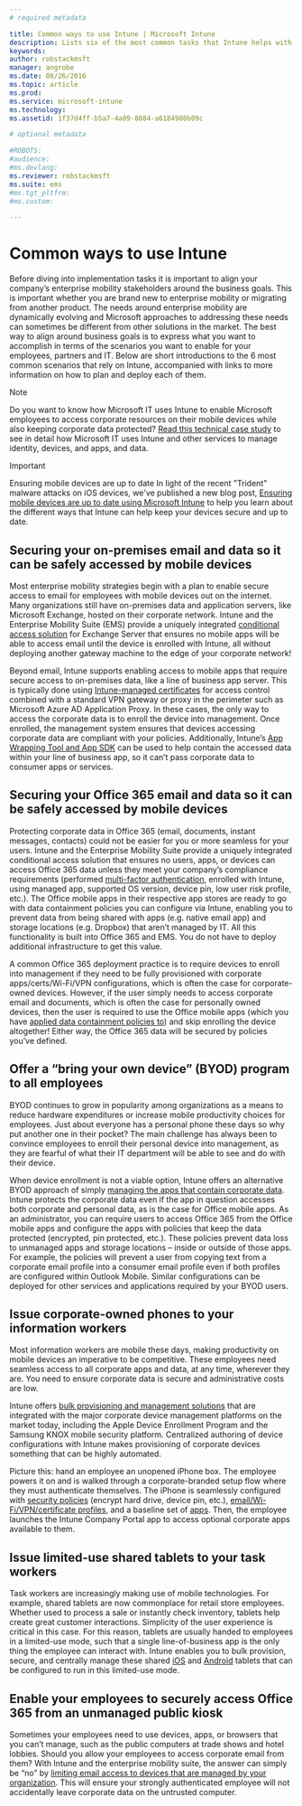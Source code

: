 ```yaml
---
# required metadata

title: Common ways to use Intune | Microsoft Intune
description: Lists six of the most common tasks that Intune helps with
keywords:
author: robstackmsft
manager: angrobe
ms.date: 08/26/2016
ms.topic: article
ms.prod:
ms.service: microsoft-intune
ms.technology:
ms.assetid: 1f37d4ff-b5a7-4a89-8884-a6184908b09c

# optional metadata

#ROBOTS:
#audience:
#ms.devlang:
ms.reviewer: robstackmsft
ms.suite: ems
#ms.tgt_pltfrm:
#ms.custom:

---
```


# Common ways to use Intune

Before diving into implementation tasks it is important to align your company’s enterprise mobility stakeholders around the business goals.  This is important whether you are brand new to enterprise mobility or migrating from another product.  The needs around enterprise mobility are dynamically evolving and Microsoft approaches to addressing these needs can sometimes be different from other solutions in the market.  The best way to align around business goals is to express what you want to accomplish in terms of the scenarios you want to enable for your employees, partners and IT.  Below are short introductions to the 6 most common scenarios that rely on Intune, accompanied with links to more information on how to plan and deploy each of them.

>[!NOTE]
>Do you want to know how Microsoft IT uses Intune to enable Microsoft employees to access corporate resources on their mobile devices while also keeping corporate data protected? [Read this technical case study](https://www.microsoft.com/itshowcase/Article/Content/588) to see in detail how Microsoft IT uses Intune and other services to manage identity, devices, and apps, and data.  

>[!IMPORTANT]
>Ensuring mobile devices are up to date
>In light of the recent "Trident" malware attacks on iOS devices, we've published a new blog post, [Ensuring mobile devices are up to date using Microsoft Intune](https://blogs.technet.microsoft.com/enterprisemobility/2016/08/26/ensuring-mobile-devices-are-up-to-date-using-microsoft-intune/) to help you learn about the different ways that Intune can help keep your devices secure and up to date.

## Securing your on-premises email and data so it can be safely accessed by mobile devices
Most enterprise mobility strategies begin with a plan to enable secure access to email for employees with mobile devices out on the internet. Many organizations still have on-premises data and application servers, like Microsoft Exchange, hosted on their corporate network. Intune and the Enterprise Mobility Suite (EMS) provide a uniquely integrated [conditional access solution](/intune/deploy-use/restrict-access-to-email-and-o365-services-with-microsoft-intune) for Exchange Server that ensures no mobile apps will be able to access email until the device is enrolled with Intune, all without deploying another gateway machine to the edge of your corporate network!

Beyond email, Intune supports enabling access to mobile apps that require secure access to on-premises data, like a line of business app server.  This is typically done using [Intune-managed certificates](/en-us/intune/deploy-use/secure-resource-access-with-certificate-profiles) for access control combined with a standard VPN gateway or proxy in the perimeter such as Microsoft Azure AD Application Proxy.  In these cases, the only way to access the corporate data is to enroll the device into management.  Once enrolled, the management system ensures that devices accessing corporate data are compliant with your policies.  Additionally, Intune’s [App Wrapping Tool and App SDK](/intune/deploy-use/decide-how-to-prepare-apps-for-mobile-application-management-with-microsoft-intune) can be used to help contain the accessed data within your line of business app, so it can’t pass corporate data to consumer apps or services.

<!-- Learn more about how to plan and deploy Intune to help secure on-premises email and data. -->

## Securing your Office 365 email and data so it can be safely accessed by mobile devices
Protecting corporate data in Office 365 (email, documents, instant messages, contacts) could not be easier for you or more seamless for your users. Intune and the Enterprise Mobility Suite provide a uniquely integrated conditional access solution that ensures no users, apps, or devices can access Office 365 data unless they meet your company’s compliance requirements (performed [multi-factor authentication](/intune/deploy-use/protect-windows-devices-with-multi-factor-authentication), enrolled with Intune, using managed app, supported OS version, device pin, low user risk profile, etc.). The Office mobile apps in their respective app stores are ready to go with data containment policies you can configure via Intune, enabling you to prevent data from being shared with apps (e.g. native email app) and storage locations (e.g. Dropbox) that aren’t managed by IT.  All this functionality is built into Office 365 and EMS.  You do not have to deploy additional infrastructure to get this value.

A common Office 365 deployment practice is to require devices to enroll into management if they need to be fully provisioned with corporate apps/certs/Wi-Fi/VPN configurations, which is often the case for corporate-owned devices.  However, if the user simply needs to access corporate email and documents, which is often the case for personally owned devices, then the user is required to use the Office mobile apps (which you have [applied data containment policies to](/intune/deploy-use/protect-apps-and-data-with-microsoft-intune)) and skip enrolling the device altogether!  Either way, the Office 365 data will be secured by policies you’ve defined.

<!-- Learn more about how to plan and deploy Intune to help secure Office 365 email and data. -->

## Offer a “bring your own device” (BYOD) program to all employees
BYOD continues to grow in popularity among organizations as a means to reduce hardware expenditures or increase mobile productivity choices for employees. Just about everyone has a personal phone these days so why put another one in their pocket? The main challenge has always been to convince employees to enroll their personal device into management, as they are fearful of what their IT department will be able to see and do with their device.  

When device enrollment is not a viable option, Intune offers an alternative BYOD approach of simply [managing the apps that contain corporate data](/intune/deploy-use/protect-apps-and-data-with-microsoft-intune).  Intune protects the corporate data even if the app in question accesses both corporate and personal data, as is the case for Office mobile apps.  As an administrator, you can require users to access Office 365 from the Office mobile apps and configure the apps with policies that keep the data protected (encrypted, pin protected, etc.).  These policies prevent data loss to unmanaged apps and storage locations – inside or outside of those apps.  For example, the policies will prevent a user from copying text from a corporate email profile into a consumer email profile even if both profiles are configured within Outlook Mobile.  Similar configurations can be deployed for other services and applications required by your BYOD users.

<!-- Learn more about how to plan and deploy Intune to support BYOD.-->

## Issue corporate-owned phones to your information workers
Most information workers are mobile these days, making productivity on mobile devices an imperative to be competitive.  These employees need seamless access to all corporate apps and data, at any time, wherever they are.  You need to ensure corporate data is secure and administrative costs are low.  

Intune offers [bulk provisioning and management solutions](/intune/deploy-use/manage-corporate-owned-devices) that are integrated with the major corporate device management platforms on the market today, including the Apple Device Enrollment Program and the Samsung KNOX mobile security platform.  Centralized authoring of device configurations with Intune makes provisioning of corporate devices something that can be highly automated.  

Picture this: hand an employee an unopened iPhone box. The employee powers it on and is walked through a corporate-branded setup flow where they must authenticate themselves. The iPhone is seamlessly configured with [security policies](/intune/deploy-use/manage-settings-and-features-on-your-devices-with-microsoft-intune-policies) (encrypt hard drive, device pin, etc.),  [email/Wi-Fi/VPN/certificate profiles](/intune/deploy-use/enable-access-to-company-resources-with-microsoft-intune), and a baseline set of [apps](/intune/deploy-use/add-apps). Then, the employee launches the Intune Company Portal app to access optional corporate apps available to them.

<!-- Learn more about how to plan and deploy Intune to support corporate owned devices. -->

## Issue limited-use shared tablets to your task workers
Task workers are increasingly making use of mobile technologies.  For example, shared tablets are now commonplace for retail store employees.  Whether used to process a sale or instantly check inventory, tablets help create great customer interactions.  Simplicity of the user experience is critical in this case.  For this reason, tablets are usually handed to employees in a limited-use mode, such that a single line-of-business app is the only thing the employee can interact with.  Intune enables you to bulk provision, secure, and centrally manage these shared [iOS](/intune/deploy-use/ios-policy-settings-in-microsoft-intune#general-configuration-policy-settings) and [Android](/intune/deploy-use/android-policy-settings-in-microsoft-intune#general-configuration-policy) tablets that can be configured to run in this limited-use mode.

<!-- Learn more about how to plan and deploy Intune to support shared tablets. -->

## Enable your employees to securely access Office 365 from an unmanaged public kiosk
Sometimes your employees need to use devices, apps, or browsers that you can’t manage, such as the public computers at trade shows and hotel lobbies. Should you allow your employees to access corporate email from them? With Intune and the enterprise mobility suite, <!--you have choices. The--> the answer can simply be “no” by [limiting email access to devices that are managed by your organization](/intune/deploy-use/restrict-access-to-email-and-o365-services-with-microsoft-intune).  <!-- Alternatively, you can choose to allow limited access to these untrusted computers by requiring multi-factor authentication and only allowing browser access (Outlook Web Access) in a mode where files cannot be downloaded (e.g. email attachments).-->  This will ensure your strongly authenticated employee will not accidentally leave corporate data on the untrusted computer.

<!-- Learn more about how to plan and deploy Intune to support kiosks. -->
